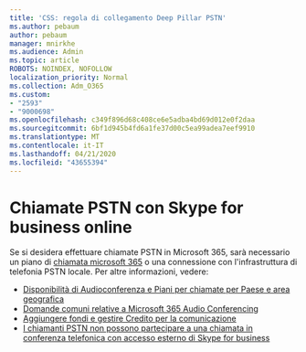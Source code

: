 ```yaml
---
title: 'CSS: regola di collegamento Deep Pillar PSTN'
ms.author: pebaum
author: pebaum
manager: mnirkhe
ms.audience: Admin
ms.topic: article
ROBOTS: NOINDEX, NOFOLLOW
localization_priority: Normal
ms.collection: Adm_O365
ms.custom:
- "2593"
- "9000698"
ms.openlocfilehash: c349f896d68c408ce6e5adba4bd69d012e0f2daa
ms.sourcegitcommit: 6bf1d945b4fd6a1fe37d00c5ea99adea7eef9910
ms.translationtype: MT
ms.contentlocale: it-IT
ms.lasthandoff: 04/21/2020
ms.locfileid: "43655394"
---
```

# <a name="pstn-calling-with-skype-for-business-online"></a>Chiamate PSTN con Skype for business online

Se si desidera effettuare chiamate PSTN in Microsoft 365, sarà necessario un piano di [chiamata microsoft 365](https://docs.microsoft.com/microsoftteams/what-is-phone-system-in-office-365#more-about-calling-plans) o una connessione con l'infrastruttura di telefonia PSTN locale. Per altre informazioni, vedere:

- [Disponibilità di Audioconferenza e Piani per chiamate per Paese e area geografica](https://docs.microsoft.com/microsoftteams/country-and-region-availability-for-audio-conferencing-and-calling-plans/country-and-region-availability-for-audio-conferencing-and-calling-plans)
- [Domande comuni relative a Microsoft 365 Audio Conferencing](https://docs.microsoft.com/microsoftteams/audio-conferencing-common-questions)
- [Aggiungere fondi e gestire Credito per la comunicazione](https://docs.microsoft.com/microsoftteams/add-funds-and-manage-communications-credits)
- [I chiamanti PSTN non possono partecipare a una chiamata in conferenza telefonica con accesso esterno di Skype for business](https://docs.microsoft.com/SkypeForBusiness/troubleshoot/online-conferencing/pstn-callers-cant-join-dial-in-call)
